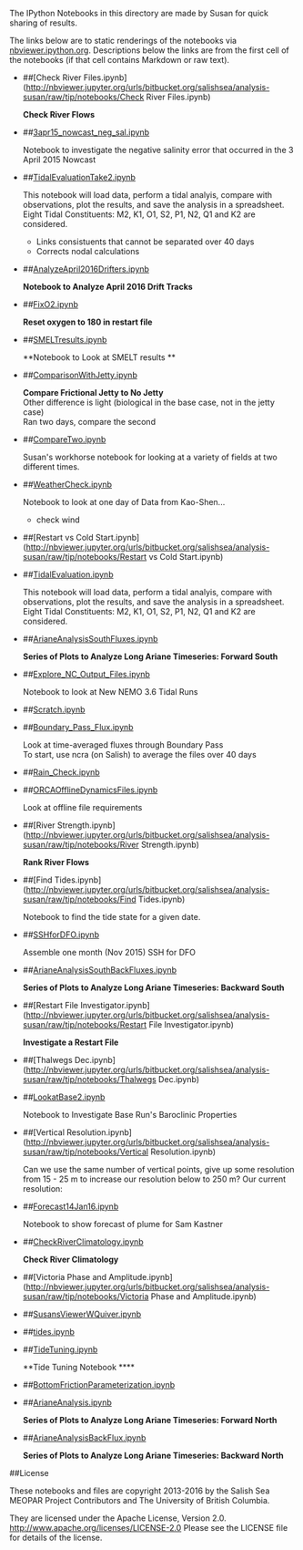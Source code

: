 The IPython Notebooks in this directory are made by Susan for
quick sharing of results.

The links below are to static renderings of the notebooks via
[nbviewer.ipython.org](http://nbviewer.ipython.org/).
Descriptions below the links are from the first cell of the notebooks
(if that cell contains Markdown or raw text).

* ##[Check River Files.ipynb](http://nbviewer.jupyter.org/urls/bitbucket.org/salishsea/analysis-susan/raw/tip/notebooks/Check River Files.ipynb)  
    
    **Check River Flows**  

* ##[3apr15_nowcast_neg_sal.ipynb](http://nbviewer.jupyter.org/urls/bitbucket.org/salishsea/analysis-susan/raw/tip/notebooks/3apr15_nowcast_neg_sal.ipynb)  
    
    Notebook to investigate the negative salinity error that occurred in the 3 April 2015 Nowcast  

* ##[TidalEvaluationTake2.ipynb](http://nbviewer.jupyter.org/urls/bitbucket.org/salishsea/analysis-susan/raw/tip/notebooks/TidalEvaluationTake2.ipynb)  
    
    This notebook will load data, perform a tidal analyis, compare with observations, plot the results, and save the analysis in a spreadsheet.  Eight Tidal Constituents: M2, K1, O1, S2, P1, N2, Q1 and K2 are considered.  
    - Links consistuents that cannot be separated over 40 days  
    - Corrects nodal calculations  

* ##[AnalyzeApril2016Drifters.ipynb](http://nbviewer.jupyter.org/urls/bitbucket.org/salishsea/analysis-susan/raw/tip/notebooks/AnalyzeApril2016Drifters.ipynb)  
    
    **Notebook to Analyze April 2016 Drift Tracks**  

* ##[FixO2.ipynb](http://nbviewer.jupyter.org/urls/bitbucket.org/salishsea/analysis-susan/raw/tip/notebooks/FixO2.ipynb)  
    
    **Reset oxygen to 180 in restart file**  

* ##[SMELTresults.ipynb](http://nbviewer.jupyter.org/urls/bitbucket.org/salishsea/analysis-susan/raw/tip/notebooks/SMELTresults.ipynb)  
    
    **Notebook to Look at SMELT results **  


* ##[ComparisonWithJetty.ipynb](http://nbviewer.jupyter.org/urls/bitbucket.org/salishsea/analysis-susan/raw/tip/notebooks/ComparisonWithJetty.ipynb)  
    
    **Compare Frictional Jetty to No Jetty**  
    Other difference is light (biological in the base case, not in the jetty case)    
    Ran two days, compare the second  

* ##[CompareTwo.ipynb](http://nbviewer.jupyter.org/urls/bitbucket.org/salishsea/analysis-susan/raw/tip/notebooks/CompareTwo.ipynb)  
    
    Susan's workhorse notebook for looking at a variety of fields at two different times.  

* ##[WeatherCheck.ipynb](http://nbviewer.jupyter.org/urls/bitbucket.org/salishsea/analysis-susan/raw/tip/notebooks/WeatherCheck.ipynb)  
    
    Notebook to look at one day of Data from Kao-Shen...     
    * check wind  

* ##[Restart vs Cold Start.ipynb](http://nbviewer.jupyter.org/urls/bitbucket.org/salishsea/analysis-susan/raw/tip/notebooks/Restart vs Cold Start.ipynb)  
    
* ##[TidalEvaluation.ipynb](http://nbviewer.jupyter.org/urls/bitbucket.org/salishsea/analysis-susan/raw/tip/notebooks/TidalEvaluation.ipynb)  
    
    This notebook will load data, perform a tidal analyis, compare with observations, plot the results, and save the analysis in a spreadsheet.  Eight Tidal Constituents: M2, K1, O1, S2, P1, N2, Q1 and K2 are considered.  

* ##[ArianeAnalysisSouthFluxes.ipynb](http://nbviewer.jupyter.org/urls/bitbucket.org/salishsea/analysis-susan/raw/tip/notebooks/ArianeAnalysisSouthFluxes.ipynb)  
    
    **Series of Plots to Analyze Long Ariane Timeseries: Forward South**  

* ##[Explore_NC_Output_Files.ipynb](http://nbviewer.jupyter.org/urls/bitbucket.org/salishsea/analysis-susan/raw/tip/notebooks/Explore_NC_Output_Files.ipynb)  
    
    Notebook to look at New NEMO 3.6 Tidal Runs  

* ##[Scratch.ipynb](http://nbviewer.jupyter.org/urls/bitbucket.org/salishsea/analysis-susan/raw/tip/notebooks/Scratch.ipynb)  
    
* ##[Boundary_Pass_Flux.ipynb](http://nbviewer.jupyter.org/urls/bitbucket.org/salishsea/analysis-susan/raw/tip/notebooks/Boundary_Pass_Flux.ipynb)  
    
    Look at time-averaged fluxes through Boundary Pass  
    To start, use ncra (on Salish) to average the files over 40 days  

* ##[Rain_Check.ipynb](http://nbviewer.jupyter.org/urls/bitbucket.org/salishsea/analysis-susan/raw/tip/notebooks/Rain_Check.ipynb)  
    
* ##[ORCAOfflineDynamicsFiles.ipynb](http://nbviewer.jupyter.org/urls/bitbucket.org/salishsea/analysis-susan/raw/tip/notebooks/ORCAOfflineDynamicsFiles.ipynb)  
    
    Look at offline file requirements  

* ##[River Strength.ipynb](http://nbviewer.jupyter.org/urls/bitbucket.org/salishsea/analysis-susan/raw/tip/notebooks/River Strength.ipynb)  
    
    **Rank River Flows**  

* ##[Find Tides.ipynb](http://nbviewer.jupyter.org/urls/bitbucket.org/salishsea/analysis-susan/raw/tip/notebooks/Find Tides.ipynb)  
    
    Notebook to find the tide state for a given date.  

* ##[SSHforDFO.ipynb](http://nbviewer.jupyter.org/urls/bitbucket.org/salishsea/analysis-susan/raw/tip/notebooks/SSHforDFO.ipynb)  
    
    Assemble one month (Nov 2015) SSH for DFO  

* ##[ArianeAnalysisSouthBackFluxes.ipynb](http://nbviewer.jupyter.org/urls/bitbucket.org/salishsea/analysis-susan/raw/tip/notebooks/ArianeAnalysisSouthBackFluxes.ipynb)  
    
    **Series of Plots to Analyze Long Ariane Timeseries: Backward South**  

* ##[Restart File Investigator.ipynb](http://nbviewer.jupyter.org/urls/bitbucket.org/salishsea/analysis-susan/raw/tip/notebooks/Restart File Investigator.ipynb)  
    
    **Investigate a Restart File**  

* ##[Thalwegs Dec.ipynb](http://nbviewer.jupyter.org/urls/bitbucket.org/salishsea/analysis-susan/raw/tip/notebooks/Thalwegs Dec.ipynb)  
    
* ##[LookatBase2.ipynb](http://nbviewer.jupyter.org/urls/bitbucket.org/salishsea/analysis-susan/raw/tip/notebooks/LookatBase2.ipynb)  
    
    Notebook to Investigate Base Run's Baroclinic Properties  

* ##[Vertical Resolution.ipynb](http://nbviewer.jupyter.org/urls/bitbucket.org/salishsea/analysis-susan/raw/tip/notebooks/Vertical Resolution.ipynb)  
    
    Can we use the same number of vertical points, give up some resolution from 15 - 25 m to increase our resolution below to 250 m?  Our current resolution:  

* ##[Forecast14Jan16.ipynb](http://nbviewer.jupyter.org/urls/bitbucket.org/salishsea/analysis-susan/raw/tip/notebooks/Forecast14Jan16.ipynb)  
    
    Notebook to show forecast of plume for Sam Kastner  

* ##[CheckRiverClimatology.ipynb](http://nbviewer.jupyter.org/urls/bitbucket.org/salishsea/analysis-susan/raw/tip/notebooks/CheckRiverClimatology.ipynb)  
    
    **Check River Climatology**  

* ##[Victoria Phase and Amplitude.ipynb](http://nbviewer.jupyter.org/urls/bitbucket.org/salishsea/analysis-susan/raw/tip/notebooks/Victoria Phase and Amplitude.ipynb)  
    
* ##[SusansViewerWQuiver.ipynb](http://nbviewer.jupyter.org/urls/bitbucket.org/salishsea/analysis-susan/raw/tip/notebooks/SusansViewerWQuiver.ipynb)  
    
* ##[tides.ipynb](http://nbviewer.jupyter.org/urls/bitbucket.org/salishsea/analysis-susan/raw/tip/notebooks/tides.ipynb)  
    
* ##[TideTuning.ipynb](http://nbviewer.jupyter.org/urls/bitbucket.org/salishsea/analysis-susan/raw/tip/notebooks/TideTuning.ipynb)  
    
    **Tide Tuning Notebook ****  

* ##[BottomFrictionParameterization.ipynb](http://nbviewer.jupyter.org/urls/bitbucket.org/salishsea/analysis-susan/raw/tip/notebooks/BottomFrictionParameterization.ipynb)  
    
* ##[ArianeAnalysis.ipynb](http://nbviewer.jupyter.org/urls/bitbucket.org/salishsea/analysis-susan/raw/tip/notebooks/ArianeAnalysis.ipynb)  
    
    **Series of Plots to Analyze Long Ariane Timeseries: Forward North**  

* ##[ArianeAnalysisBackFlux.ipynb](http://nbviewer.jupyter.org/urls/bitbucket.org/salishsea/analysis-susan/raw/tip/notebooks/ArianeAnalysisBackFlux.ipynb)  
    
    **Series of Plots to Analyze Long Ariane Timeseries: Backward North**  


##License

These notebooks and files are copyright 2013-2016
by the Salish Sea MEOPAR Project Contributors
and The University of British Columbia.

They are licensed under the Apache License, Version 2.0.
http://www.apache.org/licenses/LICENSE-2.0
Please see the LICENSE file for details of the license.
